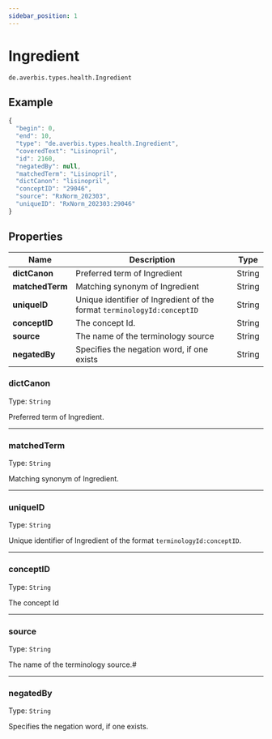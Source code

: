 ```yaml
---
sidebar_position: 1
---
```


# Ingredient

`de.averbis.types.health.Ingredient`

## Example

```js title="THE INGREDIENT OBJECT"
{
  "begin": 0,
  "end": 10,
  "type": "de.averbis.types.health.Ingredient",
  "coveredText": "Lisinopril",
  "id": 2160,
  "negatedBy": null,
  "matchedTerm": "Lisinopril",
  "dictCanon": "lisinopril",
  "conceptID": "29046",
  "source": "RxNorm_202303",
  "uniqueID": "RxNorm_202303:29046"
}
```

## Properties
<table>
  <thead>
    <tr>
      <th width="20%">Name</th>
      <th width="70%">Description</th>
       <th width="10%">Type</th>
    </tr>
  </thead>
  <tbody>
    <tr>
      <td><b>dictCanon</b></td>
      <td>Preferred term of Ingredient</td>
      <td>String</td>
    </tr>
    <tr>
      <td><b>matchedTerm</b></td>
      <td>Matching synonym of Ingredient</td>
      <td>String</td>
    </tr>
    <tr>
      <td><b>uniqueID</b></td>
      <td>Unique identifier of Ingredient of the format <code>terminologyId:conceptID</code></td>
      <td>String</td>
    </tr>
    <tr>
      <td><b>conceptID</b></td>
      <td>The concept Id.</td>
      <td>String</td>
    </tr>
    <tr>
      <td><b>source</b></td>
      <td>The name of the terminology source</td>
      <td>String</td>
    </tr>
    <tr>
      <td><b>negatedBy</b></td>
      <td>Specifies the negation word, if one exists</td>
      <td>String</td>
    </tr>
  </tbody>
</table>


### dictCanon 
Type: `String`

Preferred term of Ingredient.

---


### matchedTerm
Type: `String`

Matching synonym of Ingredient.

---

### uniqueID
Type: `String`

Unique identifier of Ingredient of the format `terminologyId:conceptID`.

---


### conceptID
Type: `String`

The concept Id

---

### source
Type: `String`

The name of the terminology source.#

---

### negatedBy
Type: `String`

Specifies the negation word, if one exists.
